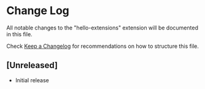 # Change Log

All notable changes to the "hello-extensions" extension will be documented in this file.

Check [Keep a Changelog](http://keepachangelog.com/) for recommendations on how to structure this file.

## [Unreleased]

- Initial release